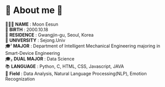 # 👑 About me 👑
🙋🏻‍♀️ **NAME** : Moon Eesun<br>
🎂 **BIRTH** : 2000.10.18<br>
🏡 **RESIDENCE** : Gwangjin-gu, Seoul, Korea<br>
🏫 **UNIVERSITY** : Sejong.Univ<br>
🎓¹ **MAJOR** : Department of Intelligent Mechanical Engineering majoring in Smart-Device Engineering<br>
🎓₂ **DUAL MAJOR** : Data Science<br>
📚 **LANGUAGE** : Python, C, HTML, CSS, Javascript, JAVA<br>
💬 **Field** : Data Analysis, Natural Language Processing(NLP), Emotion Recognization<br>


<!---
MoonEeSun/MoonEeSun is a ✨ special ✨ repository because its `README.md` (this file) appears on your GitHub profile.
You can click the Preview link to take a look at your changes.
--->
